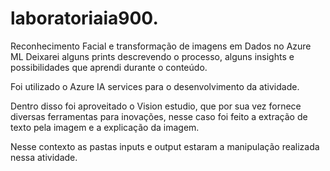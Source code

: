 # laboratoriaia900.
Reconhecimento Facial e transformação de imagens em Dados no Azure ML
Deixarei alguns prints descrevendo o processo, alguns insights e possibilidades que aprendi durante o conteúdo.

Foi utilizado o Azure IA services para o desenvolvimento da atividade.

Dentro disso foi aproveitado o Vision estudio, que por sua vez fornece diversas ferramentas para inovações, nesse caso foi feito a extração de texto pela imagem e a explicação da imagem.

Nesse contexto as pastas inputs e output estaram a manipulação realizada nessa atividade. 
